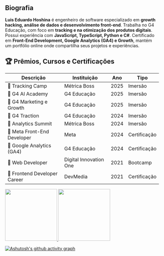 ## Biografia

<div vocab="http://schema.org/" typeof="Person">
  <p property="description">
    <strong property="name">Luis Eduardo Hoshina</strong> é <span property="jobTitle">engenheiro de software</span>  
    especializado em <strong>growth hacking, análise de dados e desenvolvimento front-end</strong>. Trabalha no  
    <span property="worksFor" typeof="EducationalOrganization" resource="http://g4educacao.com.br">G4 Educação</span>,  
    com foco em <strong>tracking e na otimização dos produtos digitais</strong>.  
    Possui experiência com <strong>JavaScript, TypeScript, Python e C#</strong>. 
    Certificado em <strong>Front-End Development, Google Analytics (GA4) e Growth</strong>, mantém um portfólio online onde compartilha seus projetos e experiências.
  </p>
</div>

## 🏆 Prêmios, Cursos e Certificações

Descrição | Instituição | Ano | Tipo
--------- | ----------- | --- | ----
🏅 Tracking Camp | Métrica Boss | 2025 | Imersão
🏅 G4 AI Academy | G4 Educação | 2025 | Imersão
🏅 G4 Marketing e Growth | G4 Educação | 2025 | Imersão
🏅 G4 Traction | G4 Educação | 2024 | Imersão
🏅 Analytics Summit | Métrica Boss | 2024 | Imersão
🏅 Meta Front-End Developer | Meta | 2024 | Certificação
🏅 Google Analytics (GA4) | G4 Educação | 2024 | Certificação
🏅 Web Developer | Digital Innovation One | 2021 | Bootcamp
🏅 Frontend Developer Career | DevMedia | 2021 | Certificação

<div>
  <a href="https://github.com/duhoshina">
  <img height="170cm" src="https://github-readme-stats.vercel.app/api/top-langs/?username=duhoshina&layout=compact&langs_count=7&theme=dark"/>
  <img height="170cm" src="https://github-readme-stats.vercel.app/api?username=duhoshina&show_icons=true&theme=dark&include_all_commits=true&account_private=true"/>
</div>

[![Ashutosh's github activity graph](https://github-readme-activity-graph.vercel.app/graph?username=duhoshina&bg_color=0a0c10&color=dedede&line=00ff4c&point=00d636&area=true&hide_border=true)](https://github.com/ashutosh00710/github-readme-activity-graph)
